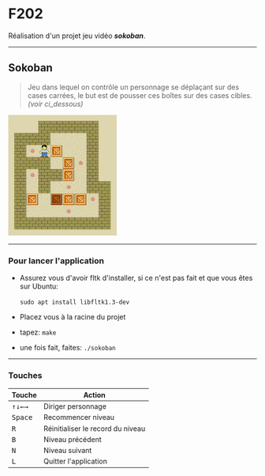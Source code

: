# F202

Réalisation d'un projet jeu vidéo ***sokoban***.

---

## Sokoban
>    Jeu dans lequel on contrôle un personnage se déplaçant sur des cases carrées, le but est de pousser ces boîtes sur des cases cibles.
>*(voir ci_dessous)*

![](./images/220px-Sokoban_ani.gif)

---
### **Pour lancer l'application**
- Assurez vous d'avoir fltk d'installer, si ce n'est pas fait et que vous êtes sur Ubuntu: 

    `sudo apt install libfltk1.3-dev`
- Placez vous à la racine du projet
- tapez: `make`
- une fois fait, faites: `./sokoban`
---
### Touches

| Touche                                                               | Action                            |
|----------------------------------------------------------------------|-----------------------------------|
| <kbd>&uarr;</kbd><kbd>&darr;</kbd><kbd>&larr;</kbd><kbd>&rarr;</kbd> | Diriger personnage                |
| <kbd>Space</kbd>                                                     | Recommencer niveau                |
| <kbd>R</kbd>                                                         | Réinitialiser le record du niveau |
| <kbd>B</kbd>                                                         | Niveau précédent                  |
| <kbd>N</kbd>                                                         | Niveau suivant                    |
| <kbd>L</kbd>                                                         | Quitter l'application             |

